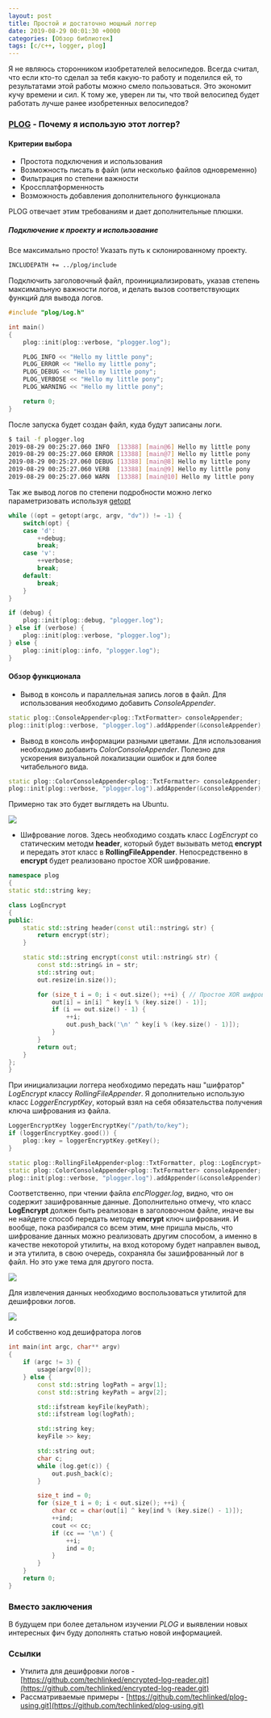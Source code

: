 ```yaml
---
layout: post
title: Простой и достаточно мощный логгер
date: 2019-08-29 00:01:30 +0000
categories: [Обзор библиотек]
tags: [c/c++, logger, plog]
---
```


Я не являюсь сторонником изобретателей велосипедов. Всегда считал, что если кто-то сделал за тебя какую-то работу и поделился ей, то результатами этой работы можно смело пользоваться. Это экономит кучу времени и сил. К тому же, уверен ли ты, что твой велосипед будет работать лучше ранее изобретенных велосипедов?

### [PLOG](https://github.com/SergiusTheBest/plog.git) - Почему я использую этот логгер?

#### Критерии выбора

* Простота подключения и использования
* Возможность писать в файл (или несколько файлов одновременно)
* Фильтрация по степени важности
* Кроссплатформенность
* Возможность добавления дополнительного функционала

PLOG отвечает этим требованиям и дает дополнительные плюшки.

##### Подключение к проекту и использование

Все максимально просто! Указать путь к склонированному проекту.

```bash
INCLUDEPATH += ../plog/include
```

Подключить заголовочный файл, проинициализировать, указав степень максимальную важности логов, и делать вызов соответствующих функций для вывода логов.

```cpp
#include "plog/Log.h"

int main()
{
    plog::init(plog::verbose, "plogger.log");

    PLOG_INFO << "Hello my little pony";
    PLOG_ERROR << "Hello my little pony";
    PLOG_DEBUG << "Hello my little pony";
    PLOG_VERBOSE << "Hello my little pony";
    PLOG_WARNING << "Hello my little pony";

    return 0;
}
```

После запуска будет создан файл, куда будут записаны логи.

```bash
$ tail -f plogger.log
2019-08-29 00:25:27.060 INFO  [13388] [main@6] Hello my little pony
2019-08-29 00:25:27.060 ERROR [13388] [main@7] Hello my little pony
2019-08-29 00:25:27.060 DEBUG [13388] [main@8] Hello my little pony
2019-08-29 00:25:27.060 VERB  [13388] [main@9] Hello my little pony
2019-08-29 00:25:27.060 WARN  [13388] [main@10] Hello my little pony
```

Так же вывод логов по степени подробности можно легко параметризовать используя [getopt](https://man7.org/linux/man-pages/man3/getopt.3.html)

```cpp
while ((opt = getopt(argc, argv, "dv")) != -1) {
    switch(opt) {
    case 'd':
        ++debug;
        break;
    case 'v':
        ++verbose;
        break;
    default:
        break;
    }
}

if (debug) {
    plog::init(plog::debug, "plogger.log");
} else if (verbose) {
    plog::init(plog::verbose, "plogger.log");
} else {
    plog::init(plog::info, "plogger.log");
}
```

#### Обзор функционала

* Вывод в консоль и параллельная запись логов в файл. Для использования необходимо добавить *ConsoleAppender*.

```cpp
static plog::ConsoleAppender<plog::TxtFormatter> consoleAppender;
plog::init(plog::verbose, "plogger.log").addAppender(&consoleAppender);
```

* Вывод в консоль информации разными цветами. Для использования необходимо добавить *ColorConsoleAppender*. Полезно для ускорения визуальной локализации ошибок и для более читабельного вида.

```cpp
static plog::ColorConsoleAppender<plog::TxtFormatter> consoleAppender;
plog::init(plog::verbose, "plogger.log").addAppender(&consoleAppender);
```

Примерно так это будет выглядеть на Ubuntu.

![](/assets/img/plog/color.png)

* Шифрование логов. Здесь необходимо создать класс *LogEncrypt* со статическим методм **header**, который будет вызывать метод **encrypt** и передать этот класс в **RollingFileAppender**. Непосредственно в **encrypt** будет реализовано простое XOR шифрование.

```cpp
namespace plog
{
static std::string key;

class LogEncrypt
{
public:
    static std::string header(const util::nstring& str) {
        return encrypt(str);
    }

    static std::string encrypt(const util::nstring& str) {
        const std::string& in = str;
        std::string out;
        out.resize(in.size());

        for (size_t i = 0; i < out.size(); ++i) { // Простое XOR шифрование.
            out[i] = in[i] ^ key[i % (key.size() - 1)];
            if (i == out.size() - 1) {
                ++i;
                out.push_back('\n' ^ key[i % (key.size() - 1)]);
            }
        }
        return out;
    }
};
}
```

При инициализации логгера необходимо передать наш "шифратор" *LogEncrypt* классу *RollingFileAppender*. Я дополнительно использую класс *LoggerEncryptKey*, который взял на себя обязательства получения ключа шифрования из файла.

```cpp
LoggerEncryptKey loggerEncryptKey("/path/to/key");
if (loggerEncryptKey.good()) {
    plog::key = loggerEncryptKey.getKey();
}

static plog::RollingFileAppender<plog::TxtFormatter, plog::LogEncrypt> encAppender("encPlogger.log");
static plog::ColorConsoleAppender<plog::TxtFormatter> consoleAppender;
plog::init(plog::verbose, "plogger.log").addAppender(&consoleAppender).addAppender(&encAppender);
```

Соответственно, при чтении файла *encPlogger.log*, видно, что он содержит зашифрованные данные. Дополнительно отмечу, что класс **LogEncrypt** должен быть реализован в заголовочном файле, иначе вы не найдете способ передать методу **encrypt** ключ шифрования. И вообще, пока разбирался со всем этим, мне пришла мысль, что шифрование данных можно реализовать другим способом, а именно в качестве некоторой утилиты, на вход которому будет направлен вывод, и эта утилита, в свою очередь, сохраняла бы зашифрованный лог в файл. Но это уже тема для другого поста.

![](/assets/img/plog/encryptedLog.png)

Для извлечения данных необходимо воспользоваться утилитой для дешифровки логов.

![](/assets/img/plog/decryptedLog.png)

И собственно код дешифратора логов

```cpp
int main(int argc, char** argv)
{
    if (argc != 3) {
        usage(argv[0]);
    } else {
        const std::string logPath = argv[1];
        const std::string keyPath = argv[2];

        std::ifstream keyFile(keyPath);
        std::ifstream log(logPath);

        std::string key;
        keyFile >> key;

        std::string out;
        char c;
        while (log.get(c)) {
            out.push_back(c);
        }

        size_t ind = 0;
        for (size_t i = 0; i < out.size(); ++i) {
            char cc = char(out[i] ^ key[ind % (key.size() - 1)]);
            ++ind;
            cout << cc;
            if (cc == '\n') {
                ++i;
                ind = 0;
            }
        }
    }
    return 0;
}
```


### Вместо заключения

В будущем при более детальном изучении *PLOG* и выявлении новых интересных фич буду дополнять статью новой информацией.

### Ссылки

* Утилита для дешифровки логов - [https://github.com/techlinked/encrypted-log-reader.git](https://github.com/techlinked/encrypted-log-reader.git)
* Рассматриваемые примеры - [https://github.com/techlinked/plog-using.git](https://github.com/techlinked/plog-using.git)
